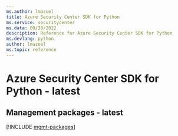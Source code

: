 ```yaml
---
ms.author: lmazuel
title: Azure Security Center SDK for Python
ms.service: securitycenter
ms.data: 09/28/2022
description: Reference for Azure Security Center SDK for Python
ms.devlang: python
author: lmazuel
ms.topic: reference
---
```

# Azure Security Center SDK for Python - latest

## Management packages - latest
[!INCLUDE [mgmt-packages](security-center-mgmt-index.md)]